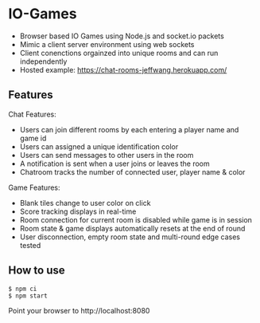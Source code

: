# IO-Games

- Browser based IO Games using Node.js and socket.io packets 
- Mimic a client server environment using web sockets 
- Client conenctions orgainzed into unique rooms and can run independently
- Hosted example: https://chat-rooms-jeffwang.herokuapp.com/

## Features

Chat Features:
- Users can join different rooms by each entering a player name and game id
- Users can assigned a unique identification color
- Users can send messages to other users in the room
- A notification is sent when a user joins or leaves the room
- Chatroom tracks the number of connected user, player name & color 

Game Features:
- Blank tiles change to user color on click
- Score tracking displays in real-time
- Room connection for current room is disabled while game is in session
- Room state & game displays automatically resets at the end of round 
- User disconnection, empty room state and multi-round edge cases tested 

## How to use

```
$ npm ci
$ npm start
```

Point your browser to http://localhost:8080


